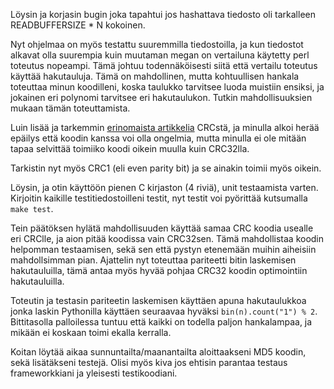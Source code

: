 Löysin ja korjasin bugin joka tapahtui jos hashattava
tiedosto oli tarkalleen READBUFFERSIZE * N kokoinen.

Nyt ohjelmaa on myös testattu suuremmilla tiedostoilla,
ja kun tiedostot alkavat olla suurempia kuin muutaman
megan on vertailuna käytetty perl toteutus nopeampi.
Tämä johtuu todennäköisesti siitä että vertailu toteutus
käyttää hakutauluja. Tämä on mahdollinen, mutta kohtuullisen
hankala toteuttaa minun koodilleni, koska taulukko tarvitsee
luoda muistiin ensiksi, ja jokainen eri polynomi tarvitsee
eri hakutaulukon. Tutkin mahdollisuuksien mukaan tämän
toteuttamista.

Luin lisää ja tarkemmin [erinomaista artikkelia](http://zlib.net/crc_v3.txt)
CRCstä, ja minulla alkoi herää epäilys että koodin kanssa voi
olla ongelmia, mutta minulla ei ole mitään tapaa selvittää
toimiiko koodi oikein muulla kuin CRC32lla.

Tarkistin nyt myös CRC1 (eli even parity bit) ja se ainakin
toimii myös oikein.

Löysin, ja otin käyttöön pienen C kirjaston (4 riviä),
unit testaamista varten. Kirjoitin kaikille testitiedostoilleni
testit, nyt testit voi pyörittää kutsumalla `make test`.

Tein päätöksen hylätä mahdollisuuden käyttää samaa CRC
koodia usealle eri CRClle, ja aion pitää koodissa vain
CRC32sen. Tämä mahdollistaa koodin helpomman testaamisen,
sekä sen että pystyn etenemään muihin aiheisiin mahdollsimman
pian. Ajattelin nyt toteuttaa pariteetti bitin laskemisen
hakutauluilla, tämä antaa myös hyvää pohjaa CRC32 koodin
optimointiin hakutauluilla.

Toteutin ja testasin pariteetin laskemisen käyttäen apuna
hakutaulukkoa jonka laskin Pythonilla käyttäen seuraavaa
hyväksi `bin(n).count("1") % 2`. Bittitasolla palloilessa
tuntuu että kaikki on todella paljon hankalampaa, ja mikään
ei koskaan toimi ekalla kerralla.

Koitan löytää aikaa sunnuntailta/maanantailta aloittaakseni
MD5 koodin, sekä lisätäkseni testejä. Olisi myös kiva jos ehtisin
parantaa testaus frameworkkiani ja yleisesti testikoodiani.
